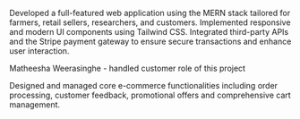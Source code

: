  Developed a full-featured web application using the MERN stack tailored for farmers, retail sellers,
 researchers, and customers.
 Implemented responsive and modern UI components using Tailwind CSS. Integrated third-party APIs and the Stripe payment gateway to ensure secure transactions and enhance user interaction.





Matheesha Weerasinghe - handled customer role of this project
 
 Designed and managed core e-commerce functionalities including order processing, customer feedback, promotional offers and comprehensive cart management.
